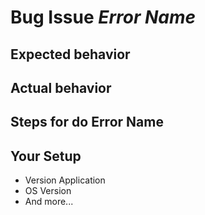 # Bug Issue _Error Name_

## Expected behavior

## Actual behavior

## Steps for do **Error Name**

## Your Setup

- Version Application
- OS Version
- And more...
